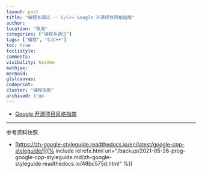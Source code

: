 ```yaml
---
layout: post
title: "编程与调试 -- C/C++ Google 开源项目风格指南"
author:
location: "珠海"
categories: ["编程与调试"]
tags: ["编程", "C/C++"]
toc: true
toclistyle:
comments:
visibility: hidden
mathjax:
mermaid:
glslcanvas:
codeprint:
cluster: "编程指南"
archived: true
---
```


* [Google 开源项目风格指南](https://zh-google-styleguide.readthedocs.io/en/latest/google-cpp-styleguide/)



<hr class='reviewline'/>
<p class='reviewtip'><script type='text/javascript' src='{% include relref.html url="/assets/reviewjs/blogs/2021-05-26-prog-google-cpp-styleguide.md.js" %}'></script></p>
<font class='ref_snapshot'>参考资料快照</font>

- [https://zh-google-styleguide.readthedocs.io/en/latest/google-cpp-styleguide/]({% include relrefx.html url="/backup/2021-05-26-prog-google-cpp-styleguide.md/zh-google-styleguide.readthedocs.io/48bc575d.html" %})
